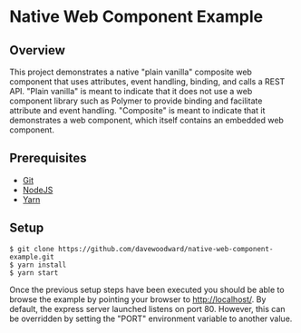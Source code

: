 # Native Web Component Example

## Overview
This project demonstrates a native "plain vanilla" composite web component that uses attributes, event handling, binding, and calls a REST API.  "Plain vanilla" is meant to indicate that it does not use a web component library such as Polymer to provide binding and facilitate attribute and event handling.  "Composite" is meant to indicate that it demonstrates a web component, which itself contains an embedded web component.

## Prerequisites
* [Git](https://git-scm.com/)
* [NodeJS](https://nodejs.org)
* [Yarn](https://yarnpkg.com/en/)

## Setup

    $ git clone https://github.com/davewoodward/native-web-component-example.git
    $ yarn install
    $ yarn start


Once the previous setup steps have been executed you should be able to browse the example by pointing your browser to [http://localhost/](http://localhost/).  By default, the express server launched listens on port 80.  However, this can be overridden by setting the "PORT" environment variable to another value.
